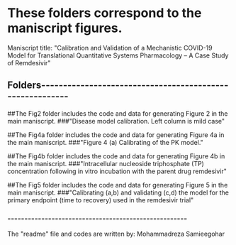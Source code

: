 # These folders correspond to the maniscript figures.
Maniscript title:
"Calibration and Validation of a Mechanistic COVID-19 Model for Translational Quantitative Systems Pharmacology – A Case Study of Remdesivir" 

## Folders---------------------------------------------------------
##The Fig2  folder includes the code and data for generating Figure 2  in the main maniscript.
###"Disease model calibration. Left column is mild case"

##The Fig4a folder includes the code and data for generating Figure 4a in the main maniscript.
###"Figure 4 (a) Calibrating of the PK model."

##The Fig4b folder includes the code and data for generating Figure 4b in the main maniscript.
###"Intracellular nucleoside triphosphate (TP) concentration following in vitro incubation with the parent drug remdesivir"

##The Fig5  folder includes the code and data for generating Figure 5  in the main maniscript.
###"Calibrating (a,b) and validating (c,d) the model for the primary endpoint (time to recovery) used in the remdesivir trial"

### -----------------------------------------------------
The "readme" file and codes are written by:
Mohammadreza Samieegohar

